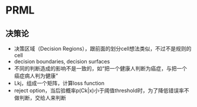 # PRML

## 决策论
+ 决策区域（Decision Regions），跟前面的划分cell想法类似，不过不是规则的cell
+ decision boundaries, decision surfaces
+ 不同的判断造成的影响不是一致的，如“把一个健康人判断为癌症，与把一个癌症病人判为健康”
+ Lkj，组成一个矩阵，计算loss function
+ reject option，当后验概率p(Ck|x)小于阈值threshold时，为了降低错误率不做判断，交给人来判断
